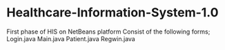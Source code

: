 # Healthcare-Information-System-1.0
First phase of HIS on NetBeans platform
Consist of the following forms;
Login.java
Main.java
Patient.java
Regwin.java
